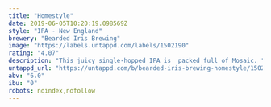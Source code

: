 ```yaml
---
title: "Homestyle"
date: 2019-06-05T10:20:19.098569Z
style: "IPA - New England"
brewery: "Bearded Iris Brewing"
image: "https://labels.untappd.com/labels/1502190"
rating: "4.07"
description: "This juicy single-hopped IPA is  packed full of Mosaic. "
untappd_url: "https://untappd.com/b/bearded-iris-brewing-homestyle/1502190"
abv: "6.0"
ibu: "0"
robots: noindex,nofollow
---
```

